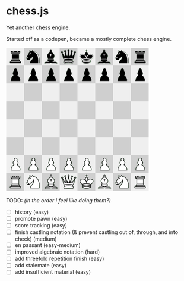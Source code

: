 # chess.js

Yet another chess engine.

Started off as a codepen, became a mostly complete chess engine.

![](img/screenshot1.png?raw=true)



TODO:
*(in the order I feel like doing them?)*
 - [ ] history (easy)
 - [ ] promote pawn (easy)
 - [ ] score tracking (easy)
 - [ ] finish castling notation (& prevent castling out of, through, and into check) (medium)
 - [ ] en passant (easy-medium)
 - [ ] improved algebraic notation (hard)
 - [ ] add threefold repetition finish (easy)
 - [ ] add stalemate (easy)
 - [ ] add insufficient material (easy)
